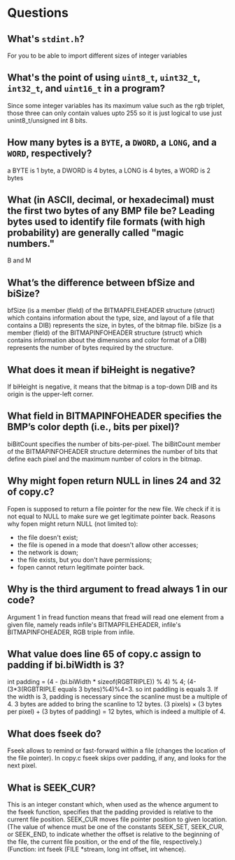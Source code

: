 # Questions

## What's `stdint.h`?
For you to be able to import different sizes of integer variables

## What's the point of using `uint8_t`, `uint32_t`, `int32_t`, and `uint16_t` in a program?
Since some integer variables has its maximum value such as the rgb triplet, those three can only contain values upto 255 so it is just logical to use just unint8_t/unsigned int 8 bits.

## How many bytes is a `BYTE`, a `DWORD`, a `LONG`, and a `WORD`, respectively?
a BYTE is 1 byte, a DWORD is 4 bytes, a LONG is 4 bytes, a WORD is 2 bytes

## What (in ASCII, decimal, or hexadecimal) must the first two bytes of any BMP file be? Leading bytes used to identify file formats (with high probability) are generally called "magic numbers."
B and M

##  What’s the difference between bfSize and biSize?
bfSize (is a member (field) of the BITMAPFILEHEADER structure (struct) which contains information about the type, size, and layout of a file that contains a DIB) represents the size, in bytes, of the bitmap file.
biSize (is a member (field) of the BITMAPINFOHEADER structure (struct) which contains information about the dimensions and color format of a DIB) represents the number of bytes required by the structure.

## What does it mean if biHeight is negative?
If biHeight is negative, it means that the bitmap is a top-down DIB and its origin is the upper-left corner.

##  What field in BITMAPINFOHEADER specifies the BMP’s color depth (i.e., bits per pixel)?
biBitCount specifies the number of bits-per-pixel. The biBitCount member of the BITMAPINFOHEADER structure 
determines the number of bits that define each pixel and the maximum number of colors in the bitmap. 

## Why might fopen return NULL in lines 24 and 32 of copy.c?
Fopen is supposed to return a file pointer for the new file. We check if it is not equal to NULL to make sure 
we get legitimate pointer back. Reasons why fopen might return NULL (not limited to):
- the file doesn't exist;
- the file is opened in a mode that doesn't allow other accesses;
- the network is down;
- the file exists, but you don't have permissions;
- fopen cannot return legitimate pointer back.

##  Why is the third argument to fread always 1 in our code?
Argument 1 in fread function means that fread will read one element from a given file, namely 
reads infile's BITMAPFILEHEADER, infile's BITMAPINFOHEADER, RGB triple from infile.

## What value does line 65 of copy.c assign to padding if bi.biWidth is 3?
 int padding =  (4 - (bi.biWidth * sizeof(RGBTRIPLE)) % 4) % 4;
 (4-(3*3(RGBTRIPLE equals 3 bytes)%4)%4=3. so int paddling is equals 3. 
 If the width is 3, padding is necessary since the scanline must be a multiple of 4.
 3 bytes are added to bring the scanline to 12 bytes. 
 (3 pixels) × (3 bytes per pixel) + (3 bytes of padding) = 12 bytes, which is indeed a multiple of 4.

## What does fseek do?
Fseek allows to remind or fast-forward within a file (changes the location of the file pointer).
In copy.c fseek skips over padding, if any, and looks for the next pixel.

## What is SEEK_CUR?
This is an integer constant which, when used as the whence argument to the fseek function, specifies that the padding provided is relative to the current file position. SEEK_CUR moves file pointer position to given location.(The value of whence must be one of the constants SEEK_SET, SEEK_CUR, or SEEK_END, to indicate whether the offset is relative to the beginning of the file, the current file position, or the end of the file, respectively.)  
(Function: int fseek (FILE *stream, long int offset, int whence).